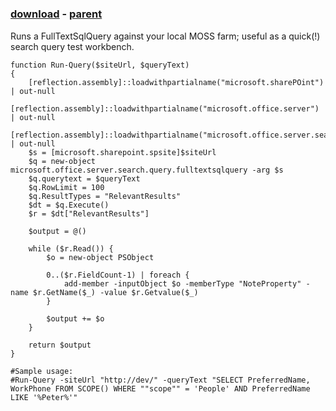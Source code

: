 ﻿---
pid:            1177
poster:         Peter
title:          
date:           2009-06-26 12:09:24
format:         posh
parent:         1013
parent:         1013

---

# 

### [download](1177.ps1) - [parent](1013.md)

Runs a FullTextSqlQuery against your local MOSS farm; useful as a quick(!) search query test workbench.

```posh
function Run-Query($siteUrl, $queryText)
{
	[reflection.assembly]::loadwithpartialname("microsoft.sharePOint") | out-null
	[reflection.assembly]::loadwithpartialname("microsoft.office.server") | out-null
	[reflection.assembly]::loadwithpartialname("microsoft.office.server.search") | out-null
	$s = [microsoft.sharepoint.spsite]$siteUrl
	$q = new-object microsoft.office.server.search.query.fulltextsqlquery -arg $s
	$q.querytext = $queryText
	$q.RowLimit = 100
	$q.ResultTypes = "RelevantResults"
	$dt = $q.Execute()
	$r = $dt["RelevantResults"]

	$output = @()
	
	while ($r.Read()) {
		$o = new-object PSObject

		0..($r.FieldCount-1) | foreach {
			add-member -inputObject $o -memberType "NoteProperty" -name $r.GetName($_) -value $r.Getvalue($_)
		}
		
		$output += $o
	}
	
	return $output
}

#Sample usage:
#Run-Query -siteUrl "http://dev/" -queryText "SELECT PreferredName, WorkPhone FROM SCOPE() WHERE ""scope"" = 'People' AND PreferredName LIKE '%Peter%'"
```
